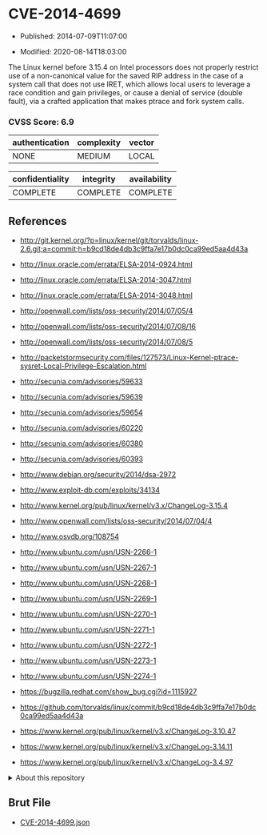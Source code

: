 # CVE-2014-4699

- Published: 2014-07-09T11:07:00

- Modified: 2020-08-14T18:03:00

The Linux kernel before 3.15.4 on Intel processors does not properly restrict use of a non-canonical value for the saved RIP address in the case of a system call that does not use IRET, which allows local users to leverage a race condition and gain privileges, or cause a denial of service (double fault), via a crafted application that makes ptrace and fork system calls.

### CVSS Score: **6.9**

| authentication | complexity | vector |
| --- | --- | --- |
| NONE | MEDIUM | LOCAL |

| confidentiality | integrity | availability |
| --- | --- | --- |
| COMPLETE | COMPLETE | COMPLETE |

## References

* http://git.kernel.org/?p=linux/kernel/git/torvalds/linux-2.6.git;a=commit;h=b9cd18de4db3c9ffa7e17b0dc0ca99ed5aa4d43a

* http://linux.oracle.com/errata/ELSA-2014-0924.html

* http://linux.oracle.com/errata/ELSA-2014-3047.html

* http://linux.oracle.com/errata/ELSA-2014-3048.html

* http://openwall.com/lists/oss-security/2014/07/05/4

* http://openwall.com/lists/oss-security/2014/07/08/16

* http://openwall.com/lists/oss-security/2014/07/08/5

* http://packetstormsecurity.com/files/127573/Linux-Kernel-ptrace-sysret-Local-Privilege-Escalation.html

* http://secunia.com/advisories/59633

* http://secunia.com/advisories/59639

* http://secunia.com/advisories/59654

* http://secunia.com/advisories/60220

* http://secunia.com/advisories/60380

* http://secunia.com/advisories/60393

* http://www.debian.org/security/2014/dsa-2972

* http://www.exploit-db.com/exploits/34134

* http://www.kernel.org/pub/linux/kernel/v3.x/ChangeLog-3.15.4

* http://www.openwall.com/lists/oss-security/2014/07/04/4

* http://www.osvdb.org/108754

* http://www.ubuntu.com/usn/USN-2266-1

* http://www.ubuntu.com/usn/USN-2267-1

* http://www.ubuntu.com/usn/USN-2268-1

* http://www.ubuntu.com/usn/USN-2269-1

* http://www.ubuntu.com/usn/USN-2270-1

* http://www.ubuntu.com/usn/USN-2271-1

* http://www.ubuntu.com/usn/USN-2272-1

* http://www.ubuntu.com/usn/USN-2273-1

* http://www.ubuntu.com/usn/USN-2274-1

* https://bugzilla.redhat.com/show_bug.cgi?id=1115927

* https://github.com/torvalds/linux/commit/b9cd18de4db3c9ffa7e17b0dc0ca99ed5aa4d43a

* https://www.kernel.org/pub/linux/kernel/v3.x/ChangeLog-3.10.47

* https://www.kernel.org/pub/linux/kernel/v3.x/ChangeLog-3.14.11

* https://www.kernel.org/pub/linux/kernel/v3.x/ChangeLog-3.4.97

<details>
<summary>About this repository</summary> 

  This repository is part of the project [Live Hack CVE](https://github.com/Live-Hack-CVE). Main website can be found [www.live-hack.org](https://www.live-hack.org) 
  
  Made by [Sn0wAlice](https://github.com/Sn0wAlice) for the people that care about security and need to have a feed of the latest CVEs. Hope you enjoy it, don't forget to star the repo and follow me on [Twitter](https://twitter.com/Sn0wAlice) and [Github](https://github.com/Sn0wAlice). And that is my [personnal website](https://www.alice-snow.me/)

  - [Home Page](https://github.com/Live-Hack-CVE)
  - [Framework](https://github.com/Live-Hack-CVE/cve-framework)
  - [CVE database](https://github.com/Live-Hack-CVE/full_database)
  - [Changelog](https://github.com/Live-Hack-CVE/Changelog)
</details>

## Brut File

* [CVE-2014-4699.json](https://raw.githubusercontent.com/Live-Hack-CVE/full_database/main/cves/2014/CVE-2014-4699.json)

